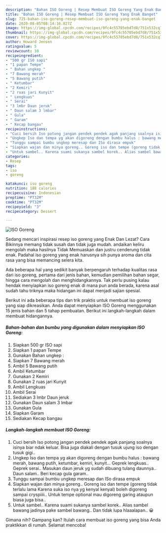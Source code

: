 ```yaml
---
description: "Bahan ISO Goreng | Resep Membuat ISO Goreng Yang Enak Banget"
title: "Bahan ISO Goreng | Resep Membuat ISO Goreng Yang Enak Banget"
slug: 725-bahan-iso-goreng-resep-membuat-iso-goreng-yang-enak-banget
date: 2020-08-05T08:14:16.827Z
image: https://img-global.cpcdn.com/recipes/9fc4c55705ebd7d8/751x532cq70/iso-goreng-foto-resep-utama.jpg
thumbnail: https://img-global.cpcdn.com/recipes/9fc4c55705ebd7d8/751x532cq70/iso-goreng-foto-resep-utama.jpg
cover: https://img-global.cpcdn.com/recipes/9fc4c55705ebd7d8/751x532cq70/iso-goreng-foto-resep-utama.jpg
author: Howard Jensen
ratingvalue: 5
reviewcount: 10
recipeingredient:
- "500 gr ISO sapi"
- "1 papan Tempe"
- " Bahan ungkep "
- "7 Bawang merah"
- "5 Bawang putih"
- " Ketumbar"
- "2 Kemiri"
- "2 ruas jari Kunyit"
- " Lengkuas"
- " Serai"
- "3 lmbr Daun jeruk"
- " Daun salam 3 lmbar"
- " Gula"
- " Garam"
- " Kecap bangau"
recipeinstructions:
- "Cuci bersih Iso potong jangan pendek pendek agak panjang soalnya isinya biar ndak keluar. Bisa juga diakali dengan tusuk ujung iso dengan tusuk gigi.."
- "Ungkep Iso dan tempa yg akan digoreng dengan bumbu halus : bawang merah, bawang putih, ketumbar, kemiri, kunyit... Geprek lengkuas.. Geprek serai.. Masukan daun jeruk yg sudah dibuang tulang daunnya.. Daun salam.. Beri kecap gula garam.."
- "Tunggu sampai bumbu ungkep meresap dan ISo dirasa empuk"
- "Siapkan wajan dan minya goreng.. Goreng iso dan tempe (goreng tidak terlalu lama Karena suka iso nya yg kenyal kenyal) boleh digoreng sampai cryspiiii.. Untuk tempe optional mau digoreng garing ataupun biasa juga bisa.."
- "Untuk sambel.. Karena suami sukanya sambel korek.. Alias sambel bawang jadinya pake sambel bawang.. Dan tidak lupa hlaaalapan.. 😀"
categories:
- Resep
tags:
- iso
- goreng

katakunci: iso goreng 
nutrition: 188 calories
recipecuisine: Indonesian
preptime: "PT32M"
cooktime: "PT32M"
recipeyield: "3"
recipecategory: Dessert

---
```



![ISO Goreng](https://img-global.cpcdn.com/recipes/9fc4c55705ebd7d8/751x532cq70/iso-goreng-foto-resep-utama.jpg)

Sedang mencari inspirasi resep iso goreng yang Enak Dan Lezat? Cara Bikinnya memang tidak susah dan tidak juga mudah. andaikan keliru mengolah maka hasilnya Tidak Memuaskan dan justru cenderung tidak enak. Padahal iso goreng yang enak harusnya sih punya aroma dan cita rasa yang bisa memancing selera kita.

Ada beberapa hal yang sedikit banyak berpengaruh terhadap kualitas rasa dari iso goreng, pertama dari jenis bahan, kemudian pemilihan bahan segar, hingga cara mengolah dan menghidangkannya. Tak perlu pusing kalau hendak menyiapkan iso goreng enak di mana pun anda berada, karena asal sudah tahu triknya maka hidangan ini dapat menjadi sajian spesial.




Berikut ini ada beberapa tips dan trik praktis untuk membuat iso goreng yang siap dikreasikan. Anda dapat menyiapkan ISO Goreng menggunakan 15 jenis bahan dan 5 tahap pembuatan. Berikut ini langkah-langkah dalam membuat hidangannya.

<!--inarticleads1-->

##### Bahan-bahan dan bumbu yang digunakan dalam menyiapkan ISO Goreng:

1. Siapkan 500 gr ISO sapi
1. Siapkan 1 papan Tempe
1. Gunakan  Bahan ungkep :
1. Siapkan 7 Bawang merah
1. Ambil 5 Bawang putih
1. Ambil  Ketumbar
1. Gunakan 2 Kemiri
1. Gunakan 2 ruas jari Kunyit
1. Ambil  Lengkuas
1. Ambil  Serai
1. Sediakan 3 lmbr Daun jeruk
1. Gunakan  Daun salam 3 lmbar
1. Gunakan  Gula
1. Siapkan  Garam
1. Sediakan  Kecap bangau




<!--inarticleads2-->

##### Langkah-langkah membuat ISO Goreng:

1. Cuci bersih Iso potong jangan pendek pendek agak panjang soalnya isinya biar ndak keluar. Bisa juga diakali dengan tusuk ujung iso dengan tusuk gigi..
1. Ungkep Iso dan tempa yg akan digoreng dengan bumbu halus : bawang merah, bawang putih, ketumbar, kemiri, kunyit... Geprek lengkuas.. Geprek serai.. Masukan daun jeruk yg sudah dibuang tulang daunnya.. Daun salam.. Beri kecap gula garam..
1. Tunggu sampai bumbu ungkep meresap dan ISo dirasa empuk
1. Siapkan wajan dan minya goreng.. Goreng iso dan tempe (goreng tidak terlalu lama Karena suka iso nya yg kenyal kenyal) boleh digoreng sampai cryspiiii.. Untuk tempe optional mau digoreng garing ataupun biasa juga bisa..
1. Untuk sambel.. Karena suami sukanya sambel korek.. Alias sambel bawang jadinya pake sambel bawang.. Dan tidak lupa hlaaalapan.. 😀




Gimana nih? Gampang kan? Itulah cara membuat iso goreng yang bisa Anda praktikkan di rumah. Selamat mencoba!
